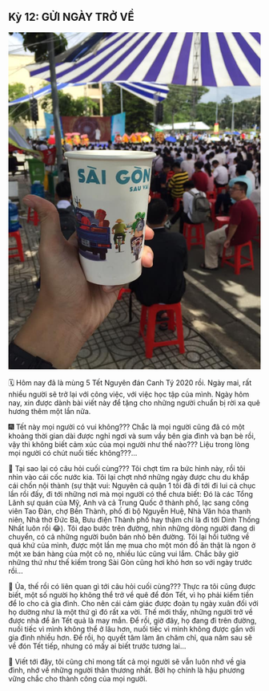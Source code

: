 ## Kỳ 12: GỬI NGÀY TRỞ VỀ

![Spring Stories 12](../../../../public/images/posts/2020/01-28-SpringStories-20-4/SpringStories12.jpg)

🗓 Hôm nay đã là mùng 5 Tết Nguyên đán Canh Tý 2020 rồi. Ngày mai, rất nhiều người sẽ trở lại với công việc, với việc học tập của mình. Ngày hôm nay, xin được dành bài viết này để tặng cho những người chuẩn bị rời xa quê hương thêm một lần nữa.

🎆 Tết này mọi người có vui không??? Chắc là mọi người cũng đã có một khoảng thời gian dài được nghỉ ngơi và sum vầy bên gia đình và bạn bè rồi, vậy thì không biết cảm xúc của mọi người như thế nào??? Liệu trong lòng mọi người có chút nuối tiếc không???...

🏡 Tại sao lại có câu hỏi cuối cùng??? Tôi chợt tìm ra bức hình này, rồi tôi nhìn vào cái cốc nước kia. Tôi lại chợt nhớ những ngày được chu du khắp cái chốn nội thành (sự thật vui: Nguyên cả quận 1 tôi đã đi tới đi lui cả chục lần rồi đấy, đi tới những nơi mà mọi người có thể chưa biết: Đó là các Tổng Lãnh sự quán của Mỹ, Anh và cả Trung Quốc ở thành phố, lạc sang công viên Tao Đàn, chợ Bến Thành, phố đi bộ Nguyễn Huệ, Nhà Văn hóa thanh niên, Nhà thờ Đức Bà, Bưu điện Thành phố hay thậm chí là đi tới Dinh Thống Nhất luôn rồi 😂). Tôi dạo bước trên đường, nhìn những dòng người đang di chuyển, có cả những người buôn bán nhỏ bên đường. Tôi lại hồi tưởng về quá khứ của mình, được một lần mẹ mua cho một món đồ ăn thật là ngon ở một xe bán hàng của một cô nọ, nhiều lúc cũng vui lắm. Chắc bây giờ những thứ như thế kiếm trong Sài Gòn cũng hơi khó hơn so với ngày trước rồi...

🎋 Ủa, thế rồi có liên quan gì tới câu hỏi cuối cùng??? Thực ra tôi cũng được biết, một số người họ không thể trở về quê để đón Tết, vì họ phải kiếm tiền để lo cho cả gia đình. Cho nên cái cảm giác được đoàn tụ ngày xuân đối với họ dường như là một thứ gì đó rất xa vời. Thế mới thấy, những người trở về được nhà để ăn Tết quả là may mắn. Để rồi, giờ đây, họ đang đi trên đường, nuối tiếc vì mình không thể ở lâu hơn, nuối tiếc vì mình không được gần với gia đình nhiều hơn. Để rồi, họ quyết tâm làm ăn chăm chỉ, qua năm sau sẽ về đón Tết tiếp, nhưng có mấy ai biết trước tương lai...

📝 Viết tới đây, tôi cũng chỉ mong tất cả mọi người sẽ vẫn luôn nhớ về gia đình, nhớ về những người thân thương nhất. Bởi họ chính là hậu phương vững chắc cho thành công của mọi người.

